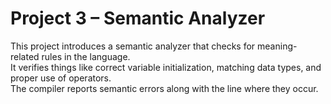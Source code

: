 # Project 3 – Semantic Analyzer

This project introduces a semantic analyzer that checks for meaning-related rules in the language.  
It verifies things like correct variable initialization, matching data types, and proper use of operators.  
The compiler reports semantic errors along with the line where they occur.
